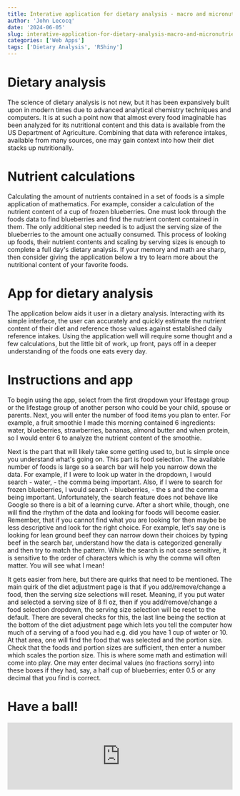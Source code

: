```yaml
---
title: Interative application for dietary analysis - macro and micronutrients
author: 'John Lecocq'
date: '2024-06-05'
slug: interative-application-for-dietary-analysis-macro-and-micronutrients
categories: ['Web Apps']
tags: ['Dietary Analysis', 'RShiny']
---
```


# Dietary analysis

The science of dietary analysis is not new, but it has been expansively built upon in modern times due to advanced analytical chemistry techniques and computers. It is at such a point now that almost every food imaginable has been analyzed for its nutritional content and this data is available from the US Department of Agriculture. Combining that data with reference intakes, available from many sources, one may gain context into how their diet stacks up nutritionally.

# Nutrient calculations

Calculating the amount of nutrients contained in a set of foods is a simple application of mathematics. For example, consider a calculation of the nutrient content of a cup of frozen blueberries. One must look through the foods data to find blueberries and find the nutrient content contained in them. The only additional step needed is to adjust the serving size of the blueberries to the amount one actually consumed. This process of looking up foods, their nutrient contents and scaling by serving sizes is enough to complete a full day's dietary analysis. If your memory and math are sharp, then consider giving the application below a try to learn more about the nutritional content of your favorite foods.

# App for dietary analysis 

The application below aids it user in a dietary analysis. Interacting with its simple interface, the user can accurately and quickly estimate the nutrient content of their diet and reference those values against established daily reference intakes. Using the application well will require some thought and a few calculations, but the little bit of work, up front, pays off in a deeper understanding of the foods one eats every day.

# Instructions and app

To begin using the app, select from the first dropdown your lifestage group or the lifestage group of another person who could be your child, spouse or parents. Next, you will enter the number of food items you plan to enter. For example, a fruit smoothie I made this morning contained 6 ingredients: water, blueberries, strawberries, bananas, almond butter and when protein, so I would enter 6 to analyze the nutrient content of the smoothie. 

Next is the part that will likely take some getting used to, but is simple once you understand what's going on. This part is food selection. The available number of foods is large so a search bar will help you narrow down the data. For example, if I were to look up water in the dropdown, I would search - water, - the comma being important. Also, if I were to search for frozen blueberries, I would search - blueberries, - the s and the comma being important. Unfortunately, the search feature does not behave like Google so there is a bit of a learning curve. After a short while, though, one will find the rhythm of the data and looking for foods will become easier. Remember, that if you cannot find what you are looking for then maybe be less descriptive and look for the right choice. For example, let's say one is looking for lean ground beef they can narrow down their choices by typing beef in the search bar, understand how the data is categorized generally and then try to match the pattern. While the search is not case sensitive, it is sensitive to the order of characters which is why the comma will often matter. You will see what I mean!

It gets easier from here, but there are quirks that need to be mentioned. The main quirk of the diet adjustment page is that if you add/remove/change a food, then the serving size selections will reset. Meaning, if you put water and selected a serving size of 8 fl oz, then if you add/remove/change a food selection dropdown, the serving size selection will be reset to the default. There are several checks for this, the last line being the section at the bottom of the diet adjustment page which lets you tell the computer how much of a serving of a food you had e.g. did you have 1 cup of water or 10. At that area, one will find the food that was selected and the portion size. Check that the foods and portion sizes are sufficient, then enter a number which scales the portion size. This is where some math and estimation will come into play. One may enter decimal values (no fractions sorry) into these boxes if they had, say, a half cup of blueberries; enter 0.5 or any decimal that you find is correct.

# Have a ball!

<script type="text/javascript" src="https://cdnjs.cloudflare.com/ajax/libs/iframe-resizer/3.5.16/iframeResizer.min.js">
</script>
<style>
  iframe {
    min-width: 100%;
  }
</style>
<iframe id="myIframe" src="https://invo.shinyapps.io/nutrientCalculator/" scrolling="no" frameborder="no">
</iframe>
<script>
  iFrameResize({
    heightCalculationMethod: 'taggedElement'
  });
</script>